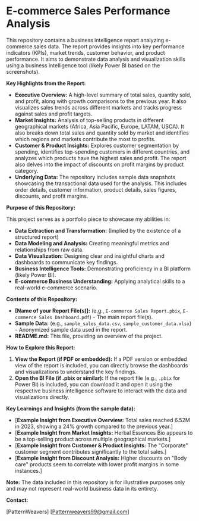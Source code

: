 # E-commerce Sales Performance Analysis

This repository contains a business intelligence report analyzing e-commerce sales data. The report provides insights into key performance indicators (KPIs), market trends, customer behavior, and product performance. It aims to demonstrate data analysis and visualization skills using a business intelligence tool (likely Power BI based on the screenshots).

**Key Highlights from the Report:**

* **Executive Overview:** A high-level summary of total sales, quantity sold, and profit, along with growth comparisons to the previous year. It also visualizes sales trends across different markets and tracks progress against sales and profit targets.
* **Market Insights:** Analysis of top-selling products in different geographical markets (Africa, Asia Pacific, Europe, LATAM, USCA). It also breaks down total sales and quantity sold by market and identifies which regions and markets contribute the most to profits.
* **Customer & Product Insights:** Explores customer segmentation by spending, identifies top-spending customers in different countries, and analyzes which products have the highest sales and profit. The report also delves into the impact of discounts on profit margins by product category.
* **Underlying Data:** The repository includes sample data snapshots showcasing the transactional data used for the analysis. This includes order details, customer information, product details, sales figures, discounts, and profit margins.

**Purpose of this Repository:**

This project serves as a portfolio piece to showcase my abilities in:

* **Data Extraction and Transformation:** (Implied by the existence of a structured report)
* **Data Modeling and Analysis:** Creating meaningful metrics and relationships from raw data.
* **Data Visualization:** Designing clear and insightful charts and dashboards to communicate key findings.
* **Business Intelligence Tools:** Demonstrating proficiency in a BI platform (likely Power BI).
* **E-commerce Business Understanding:** Applying analytical skills to a real-world e-commerce scenario.

**Contents of this Repository:**

* **[Name of your Report File(s)]:** (e.g., `E-commerce Sales Report.pbix`, `E-commerce Sales Dashboard.pdf`) - The main report file(s).
* **Sample Data:** (e.g., `sample_sales_data.csv`, `sample_customer_data.xlsx`) - Anonymized sample data used in the report.
* **README.md:** This file, providing an overview of the project.

**How to Explore this Report:**

1.  **View the Report (if PDF or embedded):** If a PDF version or embedded view of the report is included, you can directly browse the dashboards and visualizations to understand the key findings.
2.  **Open the BI File (if .pbix or similar):** If the report file (e.g., `.pbix` for Power BI) is included, you can download it and open it using the respective business intelligence software to interact with the data and visualizations directly.

**Key Learnings and Insights (from the sample data):**

* [**Example Insight from Executive Overview:** Total sales reached 6.52M in 2023, showing a 24% growth compared to the previous year.]
* [**Example Insight from Market Insights:** Herbal Essences Bio appears to be a top-selling product across multiple geographical markets.]
* [**Example Insight from Customer & Product Insights:** The "Corporate" customer segment contributes significantly to the total sales.]
* [**Example Insight from Discount Analysis:** Higher discounts on "Body care" products seem to correlate with lower profit margins in some instances.]

**Note:** The data included in this repository is for illustrative purposes only and may not represent real-world business data in its entirety.

**Contact:**

[PatternWeavers]
[Patternweavers99@gmail.com]
